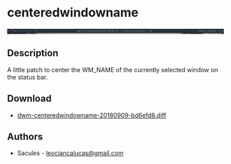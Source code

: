 centeredwindowname
==================

[![Screenshot](dwm-centeredwindowname.png)](dwm-centeredwindowname.png)

Description
-----------

A little patch to center the WM_NAME of the currently selected window on the status bar.


Download
--------

* [dwm-centeredwindowname-20180909-bd6efd8.diff](dwm-centeredwindowname-20180909-bd6efd8.diff)


Authors
-------

* Sacules - <leociancalucas@gmail.com>
